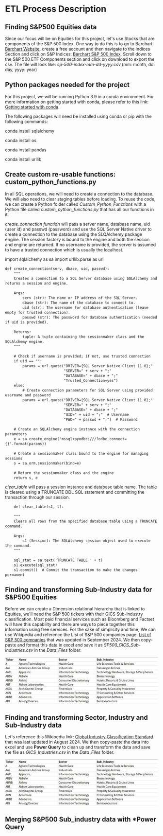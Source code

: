 # ETL Process Description

## Finding S&P500 Equities data

Since our focus will be on Equities for this project, let's use Stocks that are components of the S&P 500 Index. One way to do this is to go to Barchart: [Barchart Website](https://www.barchart.com), create a free account and then navigate to the Indices Section and click on S&P Indices: [Barchart S&P 500 Index](https://www.barchart.com/stocks/indices/sp/sp500?viewName=main). Scroll down to the S&P 500 ETF Components section and click on download to export the csv. The file will look like: *sp-500-index-mm-dd-yyyy.csv* (mm: month, dd: day, yyyy: year)

## Python packages needed for the project

For this project, we will be running Python 3.9 in a conda environment. For more information on getting started with conda, please refer to this link: [Getting started with conda](https://conda.io/projects/conda/en/latest/user-guide/getting-started.html). 

The following packages will need be installed using conda or pip with the following commands:

conda install sqlalchemy

conda install os

conda install pandas

conda install urllib

## Create custom re-usable functions: custom_python_functions.py

In all SQL operations, we will need to create a connection to the database. We will also need to clear staging tables before loading. To reuse the code, we can create a Python folder called *Custom_Python_Functions* with a Python file called *custom_python_functions.py* that has all our functions in it. 

*create_connection function* will pass a server name, database name, uid (user id) and passwd (password) and use the SQL Server Native driver to create a connection to the database using the SLQAlchemy package engine. The session factory is bound to the engine and both the session and engine are returned. If no username is provided, the server is assumed to have a trusted connection which is usually the localhost.

import sqlalchemy as sa
import urllib.parse as url

    def create_connection(serv, dbase, uid, passwd):
        """
        Creates a connection to a SQL Server database using SQLAlchemy and returns a session and engine.

        Args:
            serv (str): The name or IP address of the SQL Server.
            dbase (str): The name of the database to connect to.
            uid (str): The username for database authentication (leave empty for trusted connection).
            passwd (str): The password for database authentication (needed if uid is provided).

        Returns:
            tuple: A tuple containing the sessionmaker class and the SQLAlchemy engine.
        """
    
        # Check if username is provided; if not, use trusted connection
        if uid == "":
            params = url.quote("DRIVER={SQL Server Native Client 11.0};"
                               "SERVER=" + serv + ";"
                               "DATABASE=" + dbase + ";"
                               "Trusted_Connection=yes")
        else:
            # Create connection parameters for SQL Server using provided username and password
            params = url.quote("DRIVER={SQL Server Native Client 11.0};"
                               "SERVER=" + serv + ";"
                               "DATABASE=" + dbase + ";"
                               "UID=" + uid + ";"  # Username
                               "PWD=" + passwd + ";")  # Password
    
        # Create an SQLAlchemy engine instance with the connection parameters
        e = sa.create_engine("mssql+pyodbc:///?odbc_connect={}".format(params))
    
        # Create a sessionmaker class bound to the engine for managing sessions
        s = sa.orm.sessionmaker(bind=e)
    
        # Return the sessionmaker class and the engine
        return s, e

*clear_table* will pass a session instance and database table name. The table is cleared using a TRUNCATE DDL SQL statement and committing the transaction through our session.

        def clear_table(s1, t):
    
        """
        Clears all rows from the specified database table using a TRUNCATE command.

        Args:
            s1 (Session): The SQLAlchemy session object used to execute the command.
        """
    
        sql_stat = sa.text('TRUNCATE TABLE ' + t)
        s1.execute(sql_stat)
        s1.commit()  # Commit the transaction to make the changes permanent

  
## Finding and transforming Sub-Industry data for S&P500 Equities

Before we can create a Dimension relational hierarchy that is linked to Equities, we'll need the S&P 500 tickers with their GICS Sub-Industry classification. Most paid financial services such as Bloomberg and Factset will have this capability and there are ways to piece together this information using free services. For the sake of simplicity and time, We can use Wikipedia and reference the List of S&P 500 companies page: [List of S&P 500 companies](https://en.wikipedia.org/w/index.php?title=List_of_S%26P_500_companies&oldid=1246399544) that was updated in September 2024. We then copy-paste and format this data in excel and save it as *SP500_GICS_Sub-Industries.csv* in the *Data_Files* folder.

![S&P500 GICS industries Excel](https://github.com/danvuk567/SP500-Stock-Analysis/blob/main/images/SP500_GICS_Sub-Industries.jpg?raw=true)


## Finding and transforming Sector, Industry and Sub-Industry data

Let's reference this Wikipedia link: [Global Industry Classification Standard](https://en.wikipedia.org/w/index.php?title=Global_Industry_Classification_Standard&oldid=1243171079) that was last updated in August 2024. We then copy-paste the data into excel and use **Power Query** to clean up and transform the data and save the file as *GICS_Industries.csv* in the *Data_Files* folder.

![S&P500 GICS industries Excel](https://github.com/danvuk567/SP500-Stock-Analysis/blob/main/images/SP500_GICS_Sub-Industries.jpg?raw=true)


## Merging S&P500 Sub_industry data with *Power Query






















